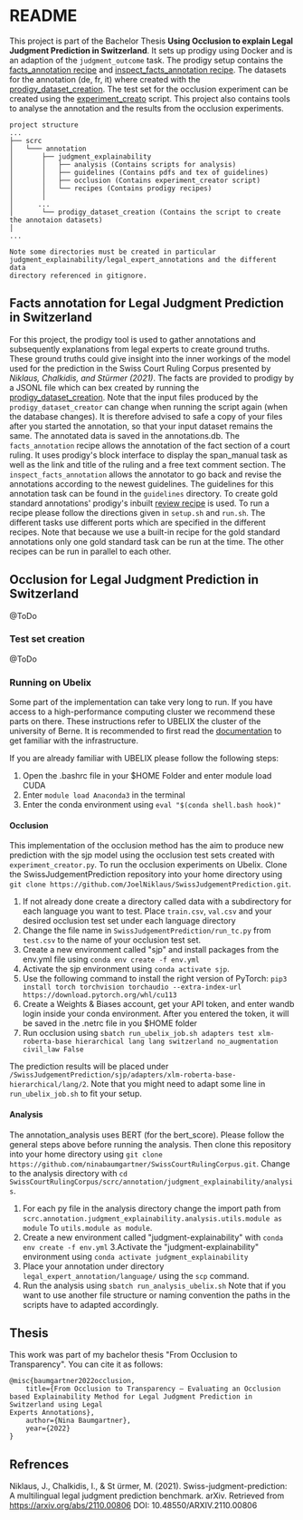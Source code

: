 # README

This project is part of the Bachelor Thesis __Using Occlusion to explain Legal Judgment Prediction in Switzerland__. It
sets up prodigy using Docker and is an adaption of the `judgment_outcome` task. The prodigy setup contains
the [facts_annotation recipe](recipes/facts_annotation.py) and
[inspect_facts_annotation recipe](recipes/inspect_facts_annotation.py). The datasets for the annotation (de, fr, it)
where created with the [prodigy_dataset_creation](scrc/annotation/prodigy_dataset_creation/prodigy_dataset_creation.py).
The test set for the occlusion experiment can be created using
the [experiment_creato](scrc/annotation/judgment_explainability/occlusion/experiment_creator.py)
script. This project also contains tools to analyse the annotation and the results from the occlusion experiments.

```
project structure
...
├── scrc
│   └─── annotation
│       ├── judgment_explainability
│       │   ├── analysis (Contains scripts for analysis)
│       │   ├── guidelines (Contains pdfs and tex of guidelines)
│       │   ├── occlusion (Contains experiment_creator script)
│       │   └── recipes (Contains prodigy recipes)
│       │
│      ...
│       └── prodigy_dataset_creation (Contains the script to create the annotaion datasets)
│
...

Note some directories must be created in particular judgment_explainability/legal_expert_annotations and the different data
directory referenced in gitignore.
```

## Facts annotation for Legal Judgment Prediction in Switzerland

For this project, the prodigy tool is used to gather annotations and subsequently explanations from legal experts to
create ground truths. These ground truths could give insight into the inner workings of the model used for the
prediction in the Swiss Court Ruling Corpus presented by _Niklaus, Chalkidis, and Stürmer (2021)_. The facts are
provided to prodigy by a JSONL file which can bex created by running
the [prodigy_dataset_creation](scrc/annotation/prodigy_dataset_creation/prodigy_dataset_creator.py). Note that the input
files produced by the ``prodigy_dataset_creator`` can change when running the script again (when the database changes).
It is therefore advised to safe a copy of your files after you started the annotation, so that your input dataset
remains the same. The annotated data is saved in the annotations.db. The `facts_annotation` recipe allows the annotation
of the fact section of a court ruling. It uses prodigy's block interface to display the span_manual task as well as the
link and title of the ruling and a free text comment section. The `inspect_facts_annotation` allows the annotator to go
back and revise the annotations according to the newest guidelines. The guidelines for this annotation task can be found
in the `guidelines` directory. To create gold standard annotations' prodigy's
inbuilt [review recipe](https://prodi.gy/docs/recipes#review) is used. To run a recipe please follow the directions
given in `setup.sh` and `run.sh`. The different tasks use different ports which are specified in the different recipes.
Note that because we use a built-in recipe for the gold standard annotations only one gold standard task can be run at
the time. The other recipes can be run in parallel to each other.

## Occlusion for Legal Judgment Prediction in Switzerland

@ToDo

### Test set creation

@ToDo

### Running on Ubelix

Some part of the implementation can take very long to run. If you have access to a high-performance computing cluster we
recommend these parts on there. These instructions refer to UBELIX the cluster of the university of Berne. It is
recommended to first read the [documentation](https://hpc-unibe-ch.github.io/quick-start.html)
to get familiar with the infrastructure.

If you are already familiar with UBELIX please follow the following steps:

1. Open the .bashrc file in your $HOME Folder and enter module load CUDA
2. Enter `module load Anaconda3` in the terminal
3. Enter the conda environment using `eval "$(conda shell.bash hook)"`

#### Occlusion

This implementation of the occlusion method has the aim to produce new prediction with the sjp model using 
the occlusion test sets created  with ``experiment_creator.py``. To run the occlusion experiments on Ubelix. Clone 
the  SwissJudgementPrediction repository into your home directory using ``git clone https://github.com/JoelNiklaus/SwissJudgementPrediction.git``. 
1. If not already done create a directory called data with a subdirectory for each language you want to test. Place `train.csv`,
`val.csv` and your desired occlusion test set under each language directory
2. Change the file name in `SwissJudgementPrediction/run_tc.py` from `test.csv` to the name of your occlusion test set.
3. Create a new environment called "sjp" and install packages from the env.yml file using `conda env create -f env.yml`
4. Activate the sjp environment using `conda activate sjp`.
5. Use the following command to install the right version of PyTorch: `pip3 install torch torchvision torchaudio --extra-index-url https://download.pytorch.org/whl/cu113`
6. Create a Weights & Biases account, get your API token, and enter wandb login inside your conda environment. 
After you entered the token, it will be saved in the .netrc file in you $HOME folder
7. Run occlusion using ``sbatch run_ubelix_job.sh adapters test xlm-roberta-base hierarchical lang lang switzerland no_augmentation civil_law False``

The prediction results will be placed under ``/SwissJudgementPrediction/sjp/adapters/xlm-roberta-base-hierarchical/lang/2``.
Note that you might need to adapt some line in ``run_ubelix_job.sh`` to fit your setup.


#### Analysis

The annotation_analysis uses BERT (for the bert_score). Please follow the general steps above before running the
analysis. Then clone this repository into your home directory
using ``git clone https://github.com/ninabaumgartner/SwissCourtRulingCorpus.git``. Change to the analysis directory
with ``cd SwissCourtRulingCorpus/scrc/annotation/judgment_explainability/analysis``.

1. For each py file in the analysis directory change the import path
   from `scrc.annotation.judgment_explainability.analysis.utils.module as module`
   To `utils.module as module`.
3. Create a new environment called "judgment-explainability" with ``conda env create -f env.yml``
   3.Activate the "judgment-explainability" environment using ``conda activate judgment_explainability``
4. Place your annotation under directory ``legal_expert_annotation/language/`` using the ``scp`` command.
5. Run the analysis using ``sbatch run_analysis_ubelix.sh``
   Note that if you want to use another file structure or naming convention the paths in the scripts have to adapted
   accordingly.


## Thesis
This work was part of my bachelor thesis "From Occlusion to Transparency". You can cite it as follows:
```
@misc{baumgartner2022occlusion,
    title={From Occlusion to Transparency – Evaluating an Occlusion based Explainability Method for Legal Judgment Prediction in Switzerland using Legal
Experts Annotations},
    author={Nina Baumgartner},
    year={2022}
}
```
## Refrences

Niklaus, J., Chalkidis, I., & St ̈urmer, M. (2021). Swiss-judgment-prediction: A multilingual legal judgment prediction
benchmark. arXiv. Retrieved from https://arxiv.org/abs/2110.00806
DOI: 10.48550/ARXIV.2110.00806